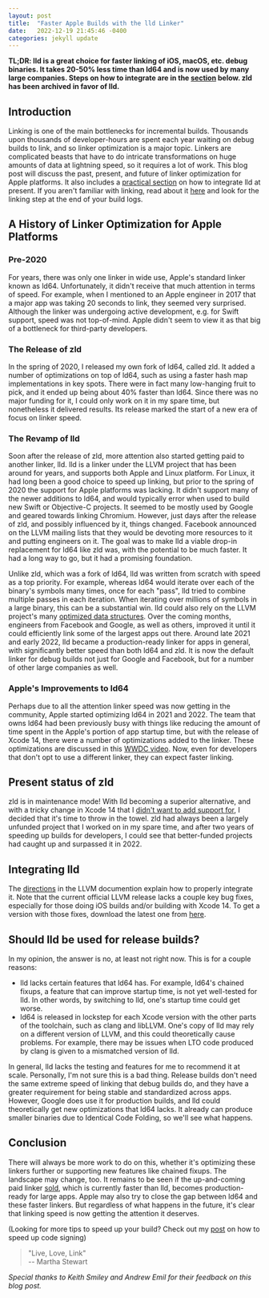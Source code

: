 ```yaml
---
layout: post
title:  "Faster Apple Builds with the lld Linker"
date:   2022-12-19 21:45:46 -0400
categories: jekyll update
---
```


**TL;DR: lld is a great choice for faster linking of iOS, macOS, etc. debug binaries. It takes 20-50% less time than ld64 and is now used by many large companies. Steps on how to integrate are in the [section](#integrating-lld) below. zld has been archived in favor of lld.**

## Introduction

Linking is one of the main bottlenecks for incremental builds. Thousands upon thousands of developer-hours are spent each year waiting on debug builds to link, and so linker optimization is a major topic. Linkers are complicated beasts that have to do intricate transformations on huge amounts of data at lightning speed, so it requires a lot of work. This blog post will discuss the past, present, and future of linker optimization for Apple platforms. It also includes a [practical section](#integrating-lld) on how to integrate lld at present. If you aren't familiar with linking, read about it [here](https://stackoverflow.com/questions/3322911/what-do-linkers-do) and look for the linking step at the end of your build logs.

## A History of Linker Optimization for Apple Platforms

### Pre-2020

For years, there was only one linker in wide use, Apple's standard linker known as ld64. Unfortunately, it didn't receive that much attention in terms of speed. For example, when I mentioned to an Apple engineer in 2017 that a major app was taking 20 seconds to link, they seemed very surprised. Although the linker was undergoing active development, e.g. for Swift support, speed was not top-of-mind. Apple didn't seem to view it as that big of a bottleneck for third-party developers.

### The Release of zld

In the spring of 2020, I released my own fork of ld64, called zld. It added a number of optimizations on top of ld64, such as using a faster hash map implementations in key spots. There were in fact many low-hanging fruit to pick, and it ended up being about 40% faster than ld64. Since there was no major funding for it, I could only work on it in my spare time, but nonetheless it delivered results. Its release marked the start of a new era of focus on linker speed.

### The Revamp of lld

Soon after the release of zld, more attention also started getting paid to another linker, lld. lld is a linker under the LLVM project that has been around for years, and supports both Apple and Linux platform. For Linux, it had long been a good choice to speed up linking, but prior to the spring of 2020 the support for Apple platforms was lacking. It didn't support many of the newer additions to ld64, and would typically error when used to build new Swift or Objective-C projects. It seemed to be mostly used by Google and geared towards linking Chromium. However, just days after the release of zld, and possibly influenced by it, things changed. Facebook announced on the LLVM mailing lists that they would be devoting more resources to it and putting engineers on it. The goal was to make lld a viable drop-in replacement for ld64 like zld was, with the potential to be much faster. It had a long way to go, but it had a promising foundation.

Unlike zld, which was a fork of ld64, lld was written from scratch with speed as a top priority. For example, whereas ld64 would iterate over each of the binary's symbols many times, once for each "pass", lld tried to combine multiple passes in each iteration. When iterating over millions of symbols in a large binary, this can be a substantial win. lld could also rely on the LLVM project's many [optimized data structures](https://llvm.org/docs/ProgrammersManual.html#picking-the-right-data-structure-for-a-task). Over the coming months, engineers from Facebook and Google, as well as others, improved it until it could efficiently link some of the largest apps out there. Around late 2021 and early 2022, lld became a production-ready linker for apps in general, with significantly better speed than both ld64 and zld. It is now the default linker for debug builds not just for Google and Facebook, but for a number of other large companies as well.

### Apple's Improvements to ld64

Perhaps due to all the attention linker speed was now getting in the community, Apple started optimizing ld64 in 2021 and 2022. The team that owns ld64 had been previously busy with things like reducing the amount of time spent in the Apple's portion of app startup time, but with the release of Xcode 14, there were a number of optimizations added to the linker. These optimizations are discussed in this [WWDC video](https://developer.apple.com/videos/play/wwdc2022/110362/). Now, even for developers that don't opt to use a different linker, they can expect faster linking.

## Present status of zld

zld is in maintenance mode! With lld becoming a superior alternative, and with a tricky change in Xcode 14 that I [didn't want to add support for](https://github.com/michaeleisel/zld/issues/113), I decided that it's time to throw in the towel. zld had always been a largely unfunded project that I worked on in my spare time, and after two years of speeding up builds for developers, I could see that better-funded projects had caught up and surpassed it in 2022.

## Integrating lld

The [directions](https://lld.llvm.org/MachO/index.html) in the LLVM documention explain how to properly integrate it. Note that the current official LLVM release lacks a couple key bug fixes, especially for those doing iOS builds and/or building with Xcode 14. To get a version with those fixes, download the latest one from [here](https://github.com/keith/ld64.lld/releases).

## Should lld be used for release builds?

In my opinion, the answer is no, at least not right now. This is for a couple reasons:
- lld lacks certain features that ld64 has. For example, ld64's chained fixups, a feature that can improve startup time, is not yet well-tested for lld. In other words, by switching to lld, one's startup time could get worse.
- ld64 is released in lockstep for each Xcode version with the other parts of the toolchain, such as clang and libLLVM. One's copy of lld may rely on a different version of LLVM, and this could theoretically cause problems. For example, there may be issues when LTO code produced by clang is given to a mismatched version of lld.

In general, lld lacks the testing and features for me to recommend it at scale. Personally, I'm not sure this is a bad thing. Release builds don't need the same extreme speed of linking that debug builds do, and they have a greater requirement for being stable and standardized across apps. However, Google does use it for production builds, and lld could theoretically get new optimizations that ld64 lacks. It already can produce smaller binaries due to Identical Code Folding, so we'll see what happens.

## Conclusion

There will always be more work to do on this, whether it's optimizing these linkers further or supporting new features like chained fixups. The landscape may change, too. It remains to be seen if the up-and-coming paid linker [sold](https://github.com/bluewhalesystems/sold), which is currently faster than lld, becomes production-ready for large apps. Apple may also try to close the gap between ld64 and these faster linkers. But regardless of what happens in the future, it's clear that linking speed is now getting the attention it deserves.

(Looking for more tips to speed up your build? Check out my [post](https://eisel.me/signing) on how to speed up code signing)

> "Live, Love, Link"\
> -- Martha Stewart

*Special thanks to Keith Smiley and Andrew Emil for their feedback on this blog post.*
